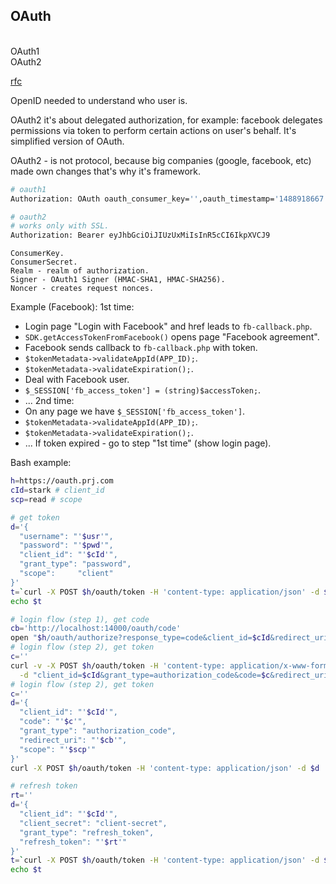 OAuth
-
<br>OAuth1
<br>OAuth2

[rfc](https://tools.ietf.org/html/rfc6749)

OpenID needed to understand who user is.

OAuth2 it's about delegated authorization, for example:
facebook delegates permissions via token to perform certain actions on user's behalf.
It's simplified version of OAuth.

OAuth2 - is not protocol, because big companies (google, facebook, etc) made own changes
that's why it's framework.

````sh
# oauth1
Authorization: OAuth oauth_consumer_key='',oauth_timestamp='1488918667',oauth_nonce='Mevx8gQQ3pzmkdXq',oauth_version='1.0',oauth_signature_method='HMAC-SHA1',oauth_token='',oauth_signature='95556c9e7...',oauth_callback='nop',application_name='app'

# oauth2
# works only with SSL.
Authorization: Bearer eyJhbGciOiJIUzUxMiIsInR5cCI6IkpXVCJ9
````
````
ConsumerKey.
ConsumerSecret.
Realm - realm of authorization.
Signer - OAuth1 Signer (HMAC-SHA1, HMAC-SHA256).
Noncer - creates request nonces.
````

Example (Facebook):
1st time:
  * Login page "Login with Facebook" and href leads to `fb-callback.php`.
  * `SDK.getAccessTokenFromFacebook()` opens page "Facebook agreement".
  * Facebook sends callback to `fb-callback.php` with token.
  * `$tokenMetadata->validateAppId(APP_ID);`.
  * `$tokenMetadata->validateExpiration();`.
  * Deal with Facebook user.
  * `$_SESSION['fb_access_token'] = (string)$accessToken;`.
  * ...
2nd time:
  * On any page we have `$_SESSION['fb_access_token']`.
  * `$tokenMetadata->validateAppId(APP_ID);`.
  * `$tokenMetadata->validateExpiration();`.
  * ...
If token expired - go to step "1st time" (show login page).

Bash example:
````sh
h=https://oauth.prj.com
cId=stark # client_id
scp=read # scope

# get token
d='{
  "username": "'$usr'",
  "password": "'$pwd'",
  "client_id": "'$cId'",
  "grant_type": "password",
  "scope":     "client"
}'
t=`curl -X POST $h/oauth/token -H 'content-type: application/json' -d $d | jq -r '.access_token'`
echo $t

# login flow (step 1), get code
cb='http://localhost:14000/oauth/code'
open "$h/oauth/authorize?response_type=code&client_id=$cId&redirect_uri=$cb&scope=$scp&secret=1"
# login flow (step 2), get token
c=''
curl -v -X POST $h/oauth/token -H 'content-type: application/x-www-form-urlencoded' \
  -d "client_id=$cId&grant_type=authorization_code&code=$c&redirect_uri=$cb&scope=$scp" | jq
# login flow (step 2), get token
c=''
d='{
  "client_id": "'$cId'",
  "code": "'$c'",
  "grant_type": "authorization_code",
  "redirect_uri": "'$cb'",
  "scope": "'$scp'"
}'
curl -X POST $h/oauth/token -H 'content-type: application/json' -d $d | jq

# refresh token
rt=''
d='{
  "client_id": "'$cId'",
  "client_secret": "client-secret",
  "grant_type": "refresh_token",
  "refresh_token": "'$rt'"
}'
t=`curl -X POST $h/oauth/token -H 'content-type: application/json' -d $d | jq -r '.access_token'`
echo $t
````
